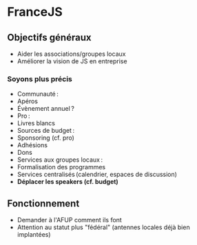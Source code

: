 # FranceJS

## Objectifs généraux

* Aider les associations/groupes locaux
* Améliorer la vision de JS en entreprise

### Soyons plus précis

* Communauté :
 * Apéros
 * Évènement annuel ?
* Pro :
 * Livres blancs
* Sources de budget :
 * Sponsoring (cf. pro)
 * Adhésions
 * Dons
* Services aux groupes locaux :
 * Formalisation des programmes
 * Services centralisés (calendrier, espaces de discussion)
 * **Déplacer les speakers (cf. budget)**

## Fonctionnement

* Demander à l'AFUP comment ils font
* Attention au statut plus "fédéral" (antennes locales déjà bien implantées)
